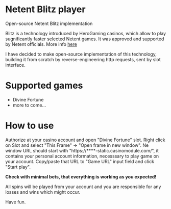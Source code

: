 # Netent Blitz player
Open-source Netent Blitz implementation

Blitz is a technology introduced by HeroGaming casinos, which allow to play sugnificantly faster selected Netent games. It was approved and supported by Netent officials.
More info [here](https://herogaming.com/news/hero-gaming-launches-blitz-a-faster-way-to-play-casino/)

I have decided to make open-source implementation of this technology, building it from scratch by reverse-engineering http requests, sent by slot interface.

# Supported games
* Divine Fortune
* more to come...

# How to use
Authorize at your casino account and open "Divine Fortune" slot.
Right click on Slot and select "This Frame" -> "Open frame in new window".
Ne window URL should start with "https://****-static.casinomodule.com/", it contains your personal account information, necesssary to play game on your account.
Copy/paste that URL to "Game URL" input field and click "Start play".

**Check with minimal bets, that everything is working as you expected!**

All spins will be played from your account and you are responsible for any losses and wins which might occur.

Have fun.
